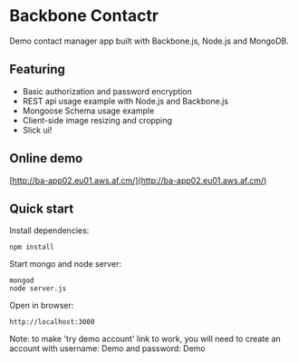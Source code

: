Backbone Contactr
=================

Demo contact manager app built with Backbone.js, Node.js and MongoDB.

## Featuring
- Basic authorization and password encryption
- REST api usage example with Node.js and Backbone.js
- Mongoose Schema usage example
- Client-side image resizing and cropping
- Slick ui!

## Online demo
[http://ba-app02.eu01.aws.af.cm/](http://ba-app02.eu01.aws.af.cm/)

## Quick start
Install dependencies:

    npm install

Start mongo and node server:

    mongod
    node server.js

Open in browser:

    http://localhost:3000

Note: to make 'try demo account' link to work, you will need to create an account with username: Demo and password: Demo